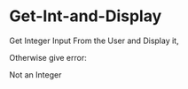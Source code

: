 # Get-Int-and-Display

 Get Integer Input From the User and Display it,
 
 
 Otherwise give error:
 
 Not an Integer
